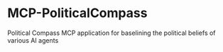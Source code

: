 # MCP-PoliticalCompass
Political Compass MCP application for baselining the political beliefs of various AI agents
